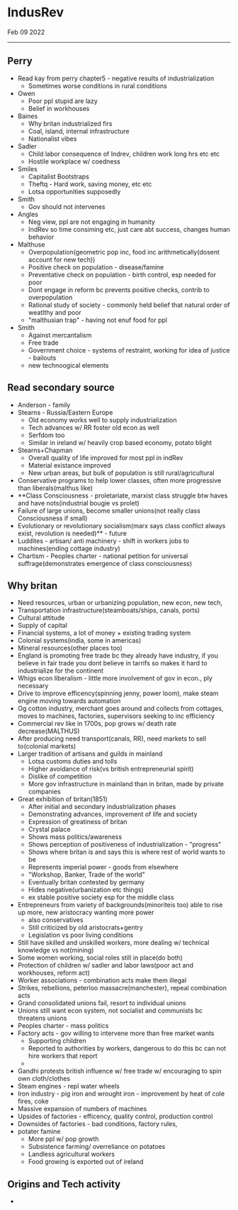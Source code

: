 # IndusRev
Feb 09 2022
***
## Perry 
 - Read kay from perry chapter5 - negative results of industrialization
   - Sometimes worse conditions in rural conditions 
 - Owen
   - Poor ppl stupid are lazy 
   - Belief in workhouses 
 - Baines 
   - Why britan industrialized firs 
   - Coal, island, internal infrastructure
   - Nationalist vibes
 - Sadler
   - Child labor consequence of Indrev, children work long hrs etc etc 
   - Hostile workplace w/ coedness
 - Smiles
   - Capitalist Bootstraps
   - Theftq - Hard work, saving money, etc etc 
   - Lotsa opportunities supposedly
 - Smith 
   - Gov should not intervenes
 - Angles  
   - Neg view, ppl are not engaging in humanity 
   - IndRev so time consiming etc, just care abt success, changes human behavior
 - Malthuse
   - Overpopulation(geometric pop inc, food inc arithmetically(dosent account for new tech))
   - Positive check on population - disease/famine
   - Preventative check on population - birth control, esp needed for poor 
   - Dont engage in reform bc prevents positive checks, contrib to overpopulation
   - Rational study of society - commonly held belief that natural order of weatlthy and poor
   - "malthusian trap" - having not enuf food for ppl
 - Smith 
   - Against mercantalism
   - Free trade 
   - Government choice - systems of restraint, working for idea of justice - bailouts
   - new technoogical elements 

## Read secondary source
 - Anderson - family 
 - Stearns - Russia/Eastern Europe 
   - Old economy works well to supply industrialization
   - Tech advances w/ RR foster old econ as well
   - Serfdom too 
   - Similar in ireland w/ heavily crop based economy, potato blight 
 - Stearns+Chapman 
   - Overall quality of life improved for most ppl in indRev 
   - Material existance improved 
   - New urban areas, but bulk of population is still rural/agricultural
 - Conservative programs to help lower classes, often more progressive than liberals(malthus like)
 - **Class Consciousness - proletariate, marxist class struggle btw haves and have nots(industrial bougie vs prolet)
 - Failure of large unions, become smaller unions(not really class Consciousness if small)
 - Evolutionary or revolutionary socialism(marx says class conflict always exist, revolution is needed)** - future 
 - Luddites - artisan/ anti machinery - shift in workers jobs to machines(ending cottage industry)
 - Chartism - Peoples charter - national petition for universal suffrage(demonstrates emergence of class consciousness)

## Why britan 
 - Need resources, urban or urbanizing population, new econ, new tech, 
 - Transportation infrastructure(steamboats/ships, canals, ports)
 - Cultural attitude 
 - Supply of capital 
 - Financial systems, a lot of money + existing trading system 
 - Colonial systems(india, some in americas)
 - Mineral resources(other places too)
 - England is promoting free trade bc they already have industry, if you believe in fair trade you dont believe in tarrifs so makes it hard to industrialize for the continent 
 - Whigs econ liberalism - little more involvement of gov in econ., ply necessary 
 - Drive to improve efficency(spinning jenny, power loom), make steam engine moving towards automation 
 - Og cotton industry, merchant goes around and collects from cottages, moves to machines, factories, supervisors seeking to inc efficiency
 - Commercial rev like in 1700s, pop grows w/ death rate decrease(MALTHUS)
 - After producing need transport(canals, RR), need markets to sell to(colonial markets)
 - Larger tradition of artisans and guilds in mainland 
   - Lotsa customs duties and tolls
   - Higher avoidance of risk(vs british entrepreneurial spirit) 
   - Dislike of competition 
   - More gov infrastructure in mainland than in britan, made by private companies
 - Great exhibition of britan(1851)
   - After initial and secondary industrialization phases 
   - Demonstrating advances, improvement of life and society 
   - Expression of greatiness of britan 
   - Crystal palace 
   - Shows mass politics/awareness
   - Shows perception of positiveness of industrialization - "progress"
   - Shows where britan is and says this is where rest of world wants to be 
   - Represents imperial power - goods from elsewhere 
   - "Workshop, Banker, Trade of the world"
   - Eventually britan contested by germany
   - Hides negative(urbanization etc things)
   - ex stable positive society esp for the middle class
 - Entrepreneurs from variety of backgrounds(minoriteis too) able to rise up more, new aristocracy wanting more power
     - also conservatives
     - Still criticized by old aristocrats+gentry 
     - Legislation vs poor living conditions 
 - Still have skilled and unskilled workers, more dealing w/ technical knowledge vs not(mining)
 - Some women working, social roles still in place(do both)
 - Protection of children w/ sadler and labor laws(poor act and workhouses, reform act)
 - Worker associations - combination acts make them illegal
 - Strikes, rebellions, peterloo massacre(manchester), repeal combination acts 
 - Grand consolidated unions fail, resort to individual unions 
 - Unions still want econ system, not socialist and communists bc threatens unions 
 - Peoples charter - mass politics 
 - Factory acts - gov willing to intervene more than free market wants 
   - Supporting children 
   - Reported to authorities by workers, dangerous to do this bc can not hire workers that report 
   - 
 - Gandhi protests british influence w/ free trade w/ encouraging to spin own cloth/clothes 
 - Steam engines - repl water wheels
 - Iron industry - pig iron and wrought iron - improvement by heat of cole fires, coke 
 - Massive expansion of numbers of machines 
 - Upsides of factories - efficency, quality control, production control 
 - Downsides of factories - bad conditions, factory rules, 
 - potater famine 
   - More ppl w/ pop growth
   - Subsistence farming/ overreliance on potatoes 
   - Landless agricultural workers 
   - Food growing is exported out of ireland 
## Origins and Tech activity 
 - 